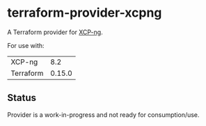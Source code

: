 # terraform-provider-xcpng

A Terraform provider for [XCP-ng](https://xcp-ng.org/).

For use with:

|           |           |
|:-         |:-         |
| XCP-ng    | 8.2       |
| Terraform | 0.15.0    |

## Status

Provider is a work-in-progress and not ready for consumption/use.
